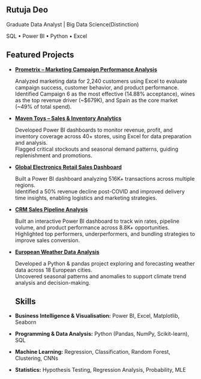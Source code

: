 ## Rutuja Deo


Graduate Data Analyst | Big Data Science(Distinction) 

SQL • Power BI • Python • Excel



## Featured Projects

- [**Prometrix – Marketing Campaign Performance Analysis**](https://github.com/rutujads-1/prometrix-marketing-campaign-performance-analysis)
  
  Analyzed marketing data for 2,240 customers using Excel to evaluate campaign success, customer behavior, and product performance.
  Identified Campaign 6 as the most effective (14.88% acceptance), wines as the top revenue driver (~$679K), and Spain as the core market (~49% of total spend).

- [**Maven Toys – Sales & Inventory Analytics**](https://github.com/rutujads-1/Maven-Toys-Sales-Inventory-Analytics)
  
  Developed Power BI dashboards to monitor revenue, profit, and inventory coverage across 40+ stores, using Excel for data preparation and analysis.  
  Flagged critical stockouts and seasonal demand patterns, guiding replenishment and promotions.
  
- [**Global Electronics Retail Sales Dashboard**](https://github.com/rutujads-1/Global-Electronics-Retail-Sales-2016-2021)
  
  Built a Power BI dashboard analyzing 516K+ transactions across multiple regions.  
  Identified a 50% revenue decline post-COVID and improved delivery time insights, enabling logistics and marketing strategies.  

- [**CRM Sales Pipeline Analysis**](https://github.com/rutujads-1/CRM-Sales-Dashboard)
  
  Built an interactive Power BI dashboard to track win rates, pipeline volume, and product performance across 8.8K+ opportunities.  
  Highlighted top performers, underperformers, and bundling strategies to improve sales conversion.  

- [**European Weather Data Analysis**](https://github.com/rutujads-1/europe-weather-analysis-ml)
  
  Developed a Python & pandas project exploring and forecasting weather data across 18 European cities.  
  Uncovered seasonal patterns and anomalies to support climate trend analysis and decision-making.


  ## Skills  

- **Business Intelligence & Visualisation:** Power BI, Excel, Matplotlib, Seaborn
  
- **Programming & Data Analysis:** Python (Pandas, NumPy, Scikit-learn), SQL

- **Machine Learning:** Regression, Classification, Random Forest, Clustering, CNNs
   
- **Statistics:** Hypothesis Testing, Regression Analysis, Probability, MLE  





